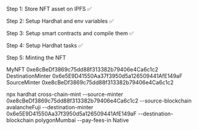 Step 1: Store NFT asset on IPFS ✅

Step 2: Setup Hardhat and env variables ✅

Step 3: Setup smart contracts and compile them ✅

Step 4: Setup Hardhat tasks ✅

Step 5: Minting the NFT

MyNFT 0xe8cBeDf3869c75dd88f313382b79406e4Ca6c1c2
DestinationMinter 0x6e5E9D41550Aa37f3950d5a126509441AfE149aF
SourceMinter 0xe8cBeDf3869c75dd88f313382b79406e4Ca6c1c2

npx hardhat cross-chain-mint --source-minter 0xe8cBeDf3869c75dd88f313382b79406e4Ca6c1c2 --source-blockchain avalancheFuji --destination-minter 0x6e5E9D41550Aa37f3950d5a126509441AfE149aF --destination-blockchain polygonMumbai --pay-fees-in Native